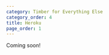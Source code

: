```yaml
---
category: Timber for Everything Else
category_order: 4
title: Heroku
page_order: 1
---
```


Coming soon!